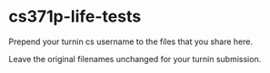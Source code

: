 cs371p-life-tests
=================

Prepend your turnin cs username to the files that you share here.

Leave the original filenames unchanged for your turnin submission.
